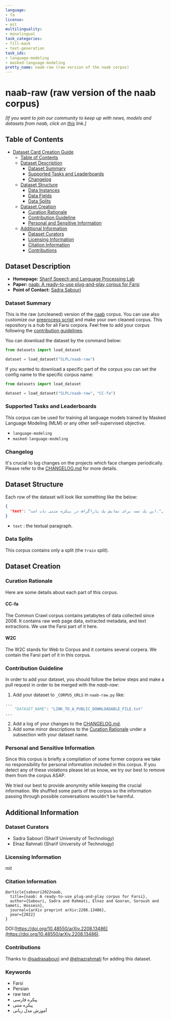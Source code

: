 ```yaml
---
language:
- fa
license:
- mit
multilinguality:
- monolingual
task_categories:
- fill-mask
- text-generation
task_ids:
- language-modeling
- masked-language-modeling
pretty_name: naab-raw (raw version of the naab corpus)
---
```


# naab-raw (raw version of the naab corpus)
_[If you want to join our community to keep up with news, models and datasets from naab, click on [this](https://docs.google.com/forms/d/e/1FAIpQLSe8kevFl_ODCx-zapAuOIAQYr8IvkVVaVHOuhRL9Ha0RVJ6kg/viewform) link.]_

## Table of Contents
- [Dataset Card Creation Guide](#dataset-card-creation-guide)
  - [Table of Contents](#table-of-contents)
  - [Dataset Description](#dataset-description)
    - [Dataset Summary](#dataset-summary)
    - [Supported Tasks and Leaderboards](#supported-tasks-and-leaderboards)
    - [Changelog](#changelog)
  - [Dataset Structure](#dataset-structure)
    - [Data Instances](#data-instances)
    - [Data Fields](#data-fields)
    - [Data Splits](#data-splits)
  - [Dataset Creation](#dataset-creation)
    - [Curation Rationale](#curation-rationale)
    - [Contribution Guideline](#contribution-guideline)
    - [Personal and Sensitive Information](#personal-and-sensitive-information)
  - [Additional Information](#additional-information)
    - [Dataset Curators](#dataset-curators)
    - [Licensing Information](#licensing-information)
    - [Citation Information](#citation-information)
    - [Contributions](#contributions)

## Dataset Description

- **Homepage:** [Sharif Speech and Language Processing Lab](https://huggingface.co/SLPL)
- **Paper:** [naab: A ready-to-use plug-and-play corpus for Farsi](https://arxiv.org/abs/2208.13486)
- **Point of Contact:** [Sadra Sabouri](mailto:sabouri.sadra@gmail.com)

### Dataset Summary

This is the raw (uncleaned) version of the [naab](https://huggingface.co/datasets/SLPL/naab) corpus. You can use also customize our [preprocess script](https://github.com/Sharif-SLPL/t5-fa/tree/main/preprocess) and make your own cleaned corpus. This repository is a hub for all Farsi corpora. Feel free to add your corpus following the [contribution guidelines](#contribution-guideline).

You can download the dataset by the command below:
```python
from datasets import load_dataset

dataset = load_dataset("SLPL/naab-raw")
```

If you wanted to download a specific part of the corpus you can set the config name to the specific corpus name:
```python
from datasets import load_dataset

dataset = load_dataset("SLPL/naab-raw", "CC-fa")
```

### Supported Tasks and Leaderboards

This corpus can be used for training all language models trained by Masked Language Modeling (MLM) or any other self-supervised objective.

- `language-modeling`
- `masked-language-modeling`

### Changelog

It's crucial to log changes on the projects which face changes periodically. Please refer to the [CHANGELOG.md](https://huggingface.co/datasets/SLPL/naab-raw/blob/main/CHANGELOG.md) for more details.

## Dataset Structure

Each row of the dataset will look like something like the below:
```json
{
  'text': "این یک تست برای نمایش یک پاراگراف در پیکره متنی ناب است.",
}
```
+ `text` : the textual paragraph.


### Data Splits

This corpus contains only a split (the `train` split).

## Dataset Creation

### Curation Rationale

Here are some details about each part of this corpus.

#### CC-fa

The Common Crawl corpus contains petabytes of data collected since 2008. It contains raw web page data, extracted metadata, and text extractions. We use the Farsi part of it here.

#### W2C

The W2C stands for Web to Corpus and it contains several corpera. We contain the Farsi part of it in this corpus.

### Contribution Guideline

In order to add your dataset, you should follow the below steps and make a pull request in order to be merged with the _naab-raw_:

1. Add your dataset to `_CORPUS_URLS` in `naab-raw.py` like:
```python
...
    "DATASET_NAME": "LINK_TO_A_PUBLIC_DOWNLOADABLE_FILE.txt"
...
```
2. Add a log of your changes to the [CHANGELOG.md](https://huggingface.co/datasets/SLPL/naab-raw/blob/main/CHANGELOG.md).
3. Add some minor descriptions to the [Curation Rationale](#curation-rationale) under a subsection with your dataset name.


### Personal and Sensitive Information

Since this corpus is briefly a compilation of some former corpora we take no responsibility for personal information included in this corpus. If you detect any of these violations please let us know, we try our best to remove them from the corpus ASAP.

We tried our best to provide anonymity while keeping the crucial information. We shuffled some parts of the corpus so the information passing through possible conversations wouldn't be harmful. 

## Additional Information

### Dataset Curators

+ Sadra Sabouri (Sharif University of Technology)
+ Elnaz Rahmati (Sharif University of Technology)

### Licensing Information

mit

### Citation Information

```
@article{sabouri2022naab,
  title={naab: A ready-to-use plug-and-play corpus for Farsi},
  author={Sabouri, Sadra and Rahmati, Elnaz and Gooran, Soroush and Sameti, Hossein},
  journal={arXiv preprint arXiv:2208.13486},
  year={2022}
}
```

DOI:[https://doi.org/10.48550/arXiv.2208.13486](https://doi.org/10.48550/arXiv.2208.13486).

### Contributions

Thanks to [@sadrasabouri](https://github.com/sadrasabouri) and [@elnazrahmati](https://github.com/elnazrahmati) for adding this dataset.

### Keywords
+ Farsi
+ Persian
+ raw text
+ پیکره فارسی
+ پیکره متنی
+ آموزش مدل زبانی
